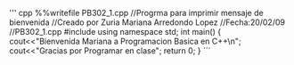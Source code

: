 ''' cpp
%%writefile PB302_1.cpp 
//Progrma para imprimir mensaje de bienvenida
//Creado por Zuria Mariana Arredondo Lopez
//Fecha:20/02/09
//PB302_1.cpp
#include <iostream>
using namespace std;
int main()
{
  cout<<"Bienvenida Mariana a Programacion Basica en C++\n";
  cout<<"Gracias por Programar en clase";
  return 0;
}
´´´ 
